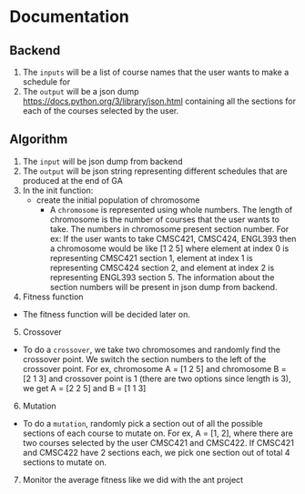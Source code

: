 # Documentation 

## Backend 

1. The `inputs` will be a list of course names that the user wants to make a schedule for 
2. The `output` will be a json dump https://docs.python.org/3/library/json.html containing all the sections for each of the courses selected by the user. 

## Algorithm 

1. The `input` will be json dump from backend 
2. The `output` will be json string representing different schedules that are produced at the end of GA
3. In the init function:
    * create the initial population of chromosome 
        * A `chromosome` is represented using whole numbers. The length of chromosome is the number of courses that the user wants to take. The numbers in chromosome present section number. For ex: If the user wants to take CMSC421, CMSC424, ENGL393 then a chromosome would be like [1 2 5] where element at index 0 is representing CMSC421 section 1, element at index 1 is representing CMSC424 section 2, and element at index 2 is representing ENGL393 section 5. The information about the section numbers will be present in json dump from backend. 
4. Fitness function
* The fitness function will be decided later on. 
5. Crossover 
* To do a `crossover`, we take two chromosomes and randomly find the crossover point. We switch the section numbers to the left of the crossover point. For ex, chromosome A = [1 2 5] and chromosome B = [2 1 3] and crossover point is 1 (there are two options since length is 3), we get A = [2 2 5] and B = [1 1 3] 
6. Mutation 
* To do a `mutation`, randomly pick a section out of all the possible sections of each course to mutate on. For ex, A = [1, 2], where there are two courses selected by the user CMSC421 and CMSC422. If CMSC421 and CMSC422 have 2 sections each, we pick one section out of total 4 sections to mutate on. 
7. Monitor the average fitness like we did with the ant project 




